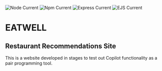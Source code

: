 ![Node Current](https://img.shields.io/badge/node-v16.0.0-green?logo=node.js)
![Npm Current](https://img.shields.io/badge/npm-7.10.0-green?logo=npm)
![Express Current](https://img.shields.io/badge/express-^4.17.1-green?logo=express)
![EJS Current](https://img.shields.io/badge/ejs-^4.17.1-green?logo=ejs)

# EATWELL

## Restaurant Recommendations Site

This is a website developed in stages to test out Copilot functionality as a pair programming tool.
